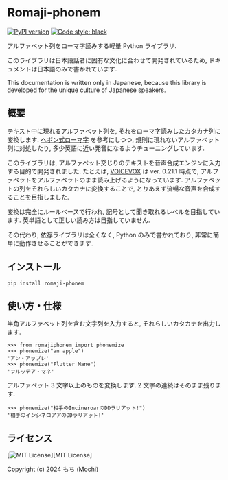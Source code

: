 # Romaji-phonem

[![PyPI version](https://badge.fury.io/py/romaji-phonem.svg)](https://pypi.org/project/romaji-phonem)
[![Code style: black](https://img.shields.io/badge/code%20style-black-000000.svg)](https://github.com/psf/black)

アルファベット列をローマ字読みする軽量 Python ライブラリ.

このライブラリは日本語話者に固有な文化に合わせて開発されているため,
ドキュメントは日本語のみで書かれています.

This documentation is written only in Japanese,
because this library is developed for the unique culture of Japanese speakers.

## 概要

テキスト中に現れるアルファベット列を, それをローマ字読みしたカタカナ列に変換します.
[ヘボン式ローマ字](https://ja.wikipedia.org/wiki/%E3%83%98%E3%83%9C%E3%83%B3%E5%BC%8F%E3%83%AD%E3%83%BC%E3%83%9E%E5%AD%97)
を参考にしつつ, 規則に現れないアルファベット列に対処したり,
多少英語に近い発音になるようチューニングしています.

このライブラリは, アルファベット交じりのテキストを音声合成エンジンに入力する目的で開発されました.
たとえば, [VOICEVOX](https://voicevox.hiroshiba.jp/) は ver. 0.21.1 時点で,
アルファベットをアルファベットのまま読み上げるようになっています.
アルファベットの列をそれらしいカタカナに変換することで,
とりあえず流暢な音声を合成することを目指しました.

変換は完全にルールベースで行われ, 記号として聞き取れるレベルを目指しています.
英単語として正しい読み方は目指していません.

その代わり, 依存ライブラリは全くなく, Python のみで書かれており,
非常に簡単に動作させることができます.

## インストール

```shell
pip install romaji-phonem
```

## 使い方・仕様

半角アルファベット列を含む文字列を入力すると, それらしいカタカナを出力します.

```
>>> from romajiphonem import phonemize
>>> phonemize("an apple")
'アン・アップレ'
>>> phonemize("Flutter Mane")
'フルッテア・マネ'

```

アルファベット 3 文字以上のものを変換します. 2 文字の連続はそのまま残ります.

```
>>> phonemize("相手のIncineroarのDDラリアット!")
'相手のインシネロアアのDDラリアット!'

```

## ライセンス

[![MIT License](https://img.shields.io/badge/License-MIT-brightgreen.svg)][MIT License]

Copyright (c) 2024 もち (Mochi)
